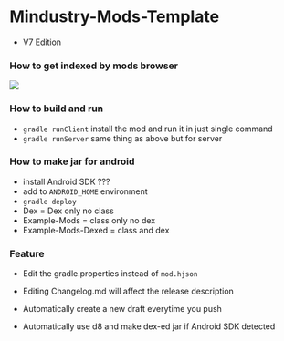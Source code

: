 # Mindustry-Mods-Template

- V7 Edition

### How to get indexed by mods browser

![](https://cdn.discordapp.com/attachments/713346278003572777/821210982449807380/unknown.png)

### How to build and run

- `gradle runClient` install the mod and run it in just single command
- `gradle runServer` same thing as above but for server

### How to make jar for android

- install Android SDK ???
- add to `ANDROID_HOME` environment
- `gradle deploy`
- Dex = Dex only no class
- Example-Mods = class only no dex
- Example-Mods-Dexed = class and dex

### Feature

- Edit the gradle.properties instead of `mod.hjson`

- Editing Changelog.md will affect the release description

- Automatically create a new draft everytime you push

- Automatically use d8 and make dex-ed jar if Android SDK detected